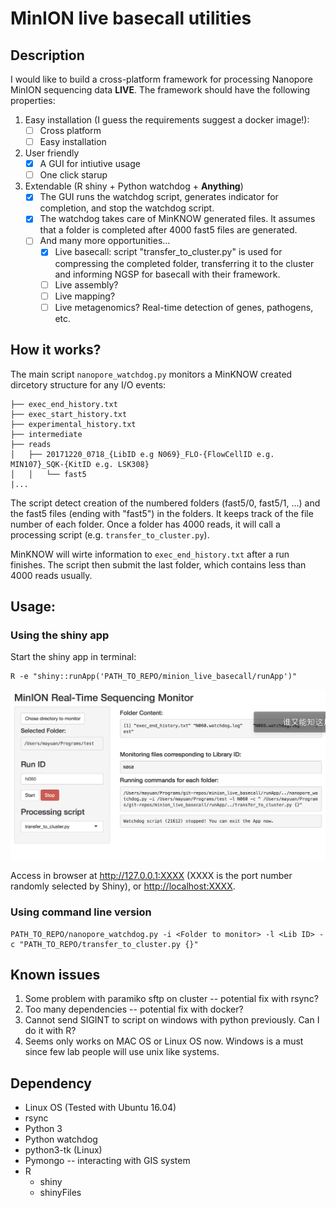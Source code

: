 # MinION live basecall utilities

## Description

I would like to build a cross-platform framework for processing Nanopore MinION sequencing data **LIVE**. The framework should have the following properties:
1. Easy installation (I guess the requirements suggest a docker image!): 
	- [ ] Cross platform
	- [ ] Easy installation
2. User friendly
	- [x] A GUI for intiutive usage	
	- [ ] One click starup
3. Extendable (R shiny + Python watchdog + **Anything**)
    - [x] The GUI runs the watchdog script, generates indicator for completion, and stop the watchdog script.
    - [x] The watchdog takes care of MinKNOW generated files. It assumes that a folder is completed after 4000 fast5 files are generated.
    - [ ] And many more opportunities... 
    	- [x] Live basecall: script "transfer_to_cluster.py" is used for compressing the completed folder, transferring it to the cluster and informing NGSP for basecall with their framework.
    	- [ ] Live assembly?
    	- [ ] Live mapping?
    	- [ ] Live metagenomics? Real-time detection of genes, pathogens, etc.

## How it works?

The main script `nanopore_watchdog.py` monitors a MinKNOW created dircetory structure for any I/O events:

```
├── exec_end_history.txt
├── exec_start_history.txt
├── experimental_history.txt
├── intermediate
├── reads
│   ├── 20171220_0718_{LibID e.g N069}_FLO-{FlowCellID e.g. MIN107}_SQK-{KitID e.g. LSK308}
│   │   └── fast5
|...
```

The script detect creation of the numbered folders (fast5/0, fast5/1, ...) and the fast5 files (ending with "fast5") in the folders. It keeps track of the file number of each folder. Once a folder has 4000 reads, it will call a processing script (e.g. `transfer_to_cluster.py`).

MinKNOW will wirte information to `exec_end_history.txt` after a run finishes. The script then submit the last folder, which contains less than 4000 reads usually.

## Usage:

### Using the shiny app

Start the shiny app in terminal:
```{sh}
R -e "shiny::runApp('PATH_TO_REPO/minion_live_basecall/runApp')"
```
![](watchdog_shinyApp.png)

Access in browser at <http://127.0.0.1:XXXX> (XXXX is the port number randomly selected by Shiny), or <http://localhost:XXXX>.

### Using command line version
```{sh}
PATH_TO_REPO/nanopore_watchdog.py -i <Folder to monitor> -l <Lib ID> -c "PATH_TO_REPO/transfer_to_cluster.py {}"
```


## Known issues
1. Some problem with paramiko sftp on cluster -- potential fix with rsync?
2. Too many dependencies -- potential fix with docker?
3. Cannot send SIGINT to script on windows with python previously. Can I do it with R?
4. Seems only works on MAC OS or Linux OS now. Windows is a must since few lab people will use unix like systems.

## Dependency
* Linux OS (Tested with Ubuntu 16.04)
* rsync
* Python 3
* Python watchdog
* python3-tk (Linux)
* Pymongo -- interacting with GIS system
* R
	- shiny
	- shinyFiles
